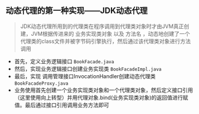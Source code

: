 ## 动态代理的第一种实现——JDK动态代理
> JDK动态代理所用到的代理类在程序调用到代理类对象时才由JVM真正创建，JVM根据传进来的 业务实现类对象 以及 方法名 ，动态地创建了一个代理类的class文件并被字节码引擎执行，然后通过该代理类对象进行方法调用

- 首先，定义业务逻辑接口 ```BookFacade.java```
- 然后，实现业务逻辑接口创建业务实现类 ```BookFacadeImpl.java```
- 最后，实现 调用管理接口InvocationHandler创建动态代理类```BookFacadeProxy.java```
- 业务使用首先创建一个业务实现类对象和一个代理类对象，然后定义接口引用（这里使用向上转型）并用代理对象.bind(业务实现类对象)的返回值进行赋值。最后通过接口引用调用业务方法即可
  
